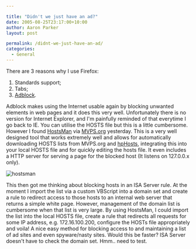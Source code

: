 ```yaml
---

title: "Didn't we just have an ad?"
date: 2005-08-25T23:17:00+10:00
author: Aaron Parker
layout: post

permalink: /didnt-we-just-have-an-ad/
categories:
  - General
---
```

There are 3 reasons why I use Firefox:

  1. Standards support;
  2. Tabs;
  3. [Adblock](http://adblock.mozdev.org/).

Adblock makes using the Internet usable again by blocking unwanted elements in web pages and it does this very well. Unfortunately there is no version for Internet Explorer, and I'm painfully reminded of that everytime I go back to IE. You can utilise the HOSTS file but this is a little cumbersome. However I found [HostsMan](http://hostsman.abelhadigital.com/) via [MVPS.org](http://www.mvps.org/winhelp2002/hosts.htm) yesterday. This is a very well designed tool that works extremely well and allows for automatically downloading HOSTS lists from MVPS.org and [hpHosts](http://www.hosts-file.net/), integrating this into your local HOSTS file and for quickly editing the hosts file. It even includes a HTTP server for serving a page for the blocked host (It listens on 127.0.0.x only).

![hostsman](http://pwp.netcabo.pt/0413933601/abelhadigital/pics/hostsman201.jpg)

This then got me thinking about blocking hosts in an ISA Server rule. At the moment I import the list via a custom VBScript into a domain set and create a rule to redirect access to those hosts to an internal web server that returns a simple white page. However, management of the domain list is cumbersome when that list is very large. By using HostsMan, I could import the list into the local HOSTS file, create a rule that redirects all requests for some IP address, e.g. 172.16.100.200, configure the HOSTs file appropriately and voila! A nice easy method for blocking access to and maintaining a list of ad sites and even spyware/nasty sites. Would this be faster? ISA Server doesn't have to check the domain set. Hmm.. need to test.
